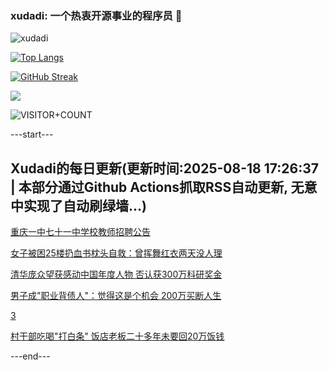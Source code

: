 ### xudadi: 一个热衷开源事业的程序员 👋

![xudadi](https://github-readme-stats-git-masterorgs-github-readme-stats-team.vercel.app/api?username=xudadi)

[![Top Langs](https://github-readme-stats.vercel.app/api/top-langs/?username=xudadi)](https://github.com/anuraghazra/github-readme-stats)

[![GitHub Streak](https://streak-stats.demolab.com?user=xudadi&locale=zh_Hans)](https://git.io/streak-stats)

![](https://raw.githubusercontent.com/xudadi/xudadi/main/assets/github-contribution-grid-snake.svg)

![VISITOR+COUNT](https://komarev.com/ghpvc/?username=xudadi&label=VISITOR+COUNT)


---start---

## Xudadi的每日更新(更新时间:2025-08-18 17:26:37 | 本部分通过Github Actions抓取RSS自动更新, 无意中实现了自动刷绿墙...)

[重庆一中七十一中学校教师招聘公告](https://www.gongkaoleida.com/article/2571080)

[女子被困25楼扔血书枕头自救：曾挥舞红衣两天没人理](https://m.163.com/news/article/K76L4QR4051492T3.html)

[清华庞众望获感动中国年度人物 否认获300万科研奖金](https://m.163.com/news/article/K76JFL7H0530JPVV.html)

[男子成"职业背债人"：觉得这是个机会 200万买断人生](https://m.163.com/news/article/K76FVAIM053469LG.html)

[3](https://m.163.com/touch/news/sub/domestic)

[村干部吃喝"打白条" 饭店老板二十多年未要回20万饭钱](https://m.163.com/news/article/K764KQ20051282UI.html)

---end---
